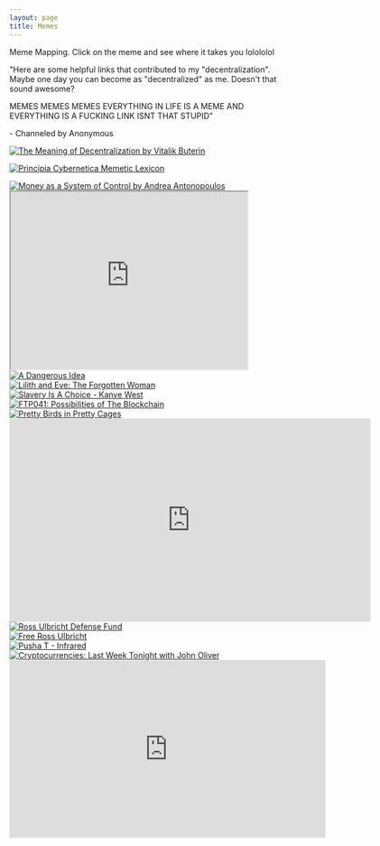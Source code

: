 ```yaml
---
layout: page
title: Memes
---
```

<p>
Meme Mapping. Click on the meme and see where it takes you lolololol
</p>
<p>"Here are some helpful links that contributed to my "decentralization". Maybe one day you can become as "decentralized" as me. Doesn't that sound awesome?</p>
<p> MEMES MEMES MEMES EVERYTHING IN LIFE IS A MEME AND EVERYTHING IS A FUCKING LINK ISNT THAT STUPID"</p>
<p>- Channeled by Anonymous</p>
<p>
<a href="https://medium.com/@VitalikButerin/the-meaning-of-decentralization-a0c92b76a274">
  <img src="images/vitalikmeme.jpg" alt="The Meaning of Decentralization by Vitalik Buterin">
</a>
</p>
<p>
  <a href="http://pespmc1.vub.ac.be/MEMLEX.html">
  <img src="images/memeticlexicon.jpg" alt="Principia Cybernetica Memetic Lexicon">
  </a>
</p>

<a href="https://www.youtube.com/watch?v=AsbAGMPpZ6g">
  <img src="images/systemcontrol.jpg" alt="Money as a System of Control by Andrea Antonopoulos">
  </a>
<br>
<iframe width="420" height="315"
src="https://www.youtube.com/embed/2L9RZYguI0Q">
</iframe>
  <br>
<a href="https://www.youtube.com/watch?v=2L9RZYguI0Q">
  <img src="images/no3pv.jpg" alt="A Dangerous Idea">
  </a>
<br>
<a href="https://anaiyasophia.com/articles/lilith-and-eve-the-forgotten-woman">
  <img src="images/lilith.jpg" alt="Lilith and Eve: The Forgotten Woman">
  </a>
  <br>
  <a href="http://www.tmz.com/videos/0_pbr17kb2/">
  <img src="/images/kanye.gif" alt="Slavery Is A Choice - Kanye West">
   </a>

  <br>
    
  <a href="https://futurethinkers.org/blockchain-possibilities/">
  <img src="/images/futurethinkers.jpg" alt="FTP041: Possibilities of The Blockchain">
    </a>
   <br>
     <a href="https://medium.com/@NSallakAnderson/pretty-birds-in-pretty-cages-could-the-nuclear-family-be-the-reason-were-all-miserable-46126d573263/">
  <img src="/images/birdcage.jpg" alt="Pretty Birds in Pretty Cages">
    </a>
<br>
<iframe id="ytplayer" type="text/html" width="640" height="360"
  src="https://www.youtube.com/embed/w8HdOHrc3OQ"
  frameborder="0"></iframe>
<br>
<a href="http://freeross.org">
<img src="/images/rossulbricht.jpg" alt="Ross Ulbricht Defense Fund">
 </a>
<br>
<a href="https://www.youtube.com/watch?v=3R8OpdBVfU0">
<img src="/images/freeross.jpg" alt="Free Ross Ulbricht">
</a>
<br>
<a href="https://www.youtube.com/watch?v=Ytzc6ehAvOM">
<img src="/images/pushat.jpg" alt="Pusha T - Infrared">
</a>
<br>
<a href="https://www.youtube.com/watch?v=g6iDZspbRMg">
  <img src="/images/johnoliver.jpg" alt="Cryptocurrencies: Last Week Tonight with John Oliver">
  </a>
<br>
<iframe width="560" height="315" src="https://www.youtube.com/embed/6lIqNjC1RKU" frameborder="0" allow="autoplay; encrypted-media" allowfullscreen></iframe>
